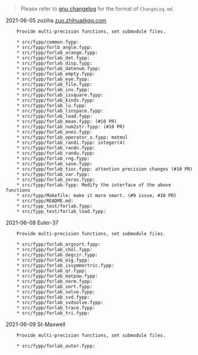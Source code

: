 > Please refer to [gnu changelog](https://www.gnu.org/prep/standards/html_node/Change-Logs.html) for the format of `ChangeLog.md`.

2021-06-05  zoziha  zuo.zhihua@qq.com

        Provide multi-precision functions, set submodule files.

        * src/fypp/common.fypp:
        * src/fypp/forlb_angle.fypp:
        * src/fypp/forlab_arange.fypp:
        * src/fypp/forlab_det.fypp:
        * src/fypp/forlab_disp.fypp:
        * src/fypp/forlab_datenum.fypp: 
        * src/fypp/forlab_empty.fypp:
        * src/fypp/forlab_eye.fypp:
        * src/fypp/forlab_file.fypp:
        * src/fypp/forlab_inv.fypp: 
        * src/fypp/forlab_issquare.fypp:
        * src/fypp/forlab_kinds.fypp:
        * src/fypp/forlab_lu.fypp:
        * src/fypp/forlab_linspace.fypp:
        * src/fypp/forlab_load.fypp:
        * src/fypp/forlab_mean.fypp: (#10 PR)
        * src/fypp/forlab_num2str.fypp: (#10 PR)
        * src/fypp/forlab_ones.fypp:
        * src/fypp/forlab_operator_x.fypp: matmul
        * src/fypp/forlab_randi.fypp: integer(4)
        * src/fypp/forlab_randn.fypp:
        * src/fypp/forlab_randu.fypp:
        * src/fypp/forlab_rng.fypp:
        * src/fypp/forlab_save.fypp:
        * src/fypp/forlab_tioc.fypp: attention precision changes (#10 PR)
        * src/fypp/forlab_var.fypp:
        * src/fypp/forlab_zeros.fypp:
        * src/fypp/forlab.fypp: Modify the interface of the above functions
        * src/fypp/Makefile: make it more smart. (#9 issue, #10 PR)
        * src/fypp/README.md:
        * src/fypp_test/forlab.fypp:
        * src/fypp_test/forlab_load.fypp: 

2021-06-08  Euler-37

        Provide multi-precision functions, set submodule files.

        * src/fypp/forlab_argsort.fypp:
        * src/fypp/forlab_chol.fypp:
        * src/fypp/forlab_degcir.fypp:
        * src/fypp/forlab_eig.fypp:
        * src/fypp/forlab_issymmertric.fypp:
        * src/fypp/forlab_qr.fypp:
        * src/fypp/forlab_matpow.fypp:
        * src/fypp/forlab_norm.fypp:
        * src/fypp/forlab_sort.fypp:
        * src/fypp/forlab_solve.fypp:
        * src/fypp/forlab_svd.fypp:
        * src/fypp/forlab_svdsolve.fypp:
        * src/fypp/forlab_trace.fypp:
        * src/fypp/forlab_tri.fypp:

2021-06-09  St-Maxwell

        Provide multi-precision functions, set submodule files.

        * src/fypp/forlab_outer.fypp: